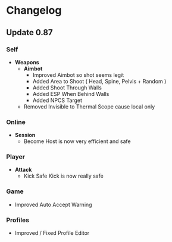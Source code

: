 # Changelog

## Update 0.87

### Self
- **Weapons**
  - **Aimbot**
    - Improved Aimbot so shot seems legit
    - Added Area to Shoot ( Head, Spine, Pelvis + Random )
    - Added Shoot Through Walls
    - Added ESP When Behind Walls
    - Added NPCS Target
  - Removed Invisible to Thermal Scope cause local only
### Online 
- **Session**
  - Become Host is now very efficient and safe
### Player
- **Attack**
  - Kick Safe Kick is now really safe
### Game
- Improved Auto Accept Warning
### Profiles
- Improved / Fixed Profile Editor
